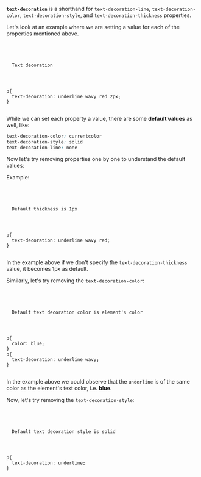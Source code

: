 **`text-decoration`** is a shorthand for
`text-decoration-line`, `text-decoration-color`,
`text-decoration-style`, and `text-decoration-thickness`
properties.

Let's look at an example where we are setting a value
for each of the properties mentioned above.

<codeblock language="css" type="lesson">
<code>
<panel language="html">
<p>
  Text decoration
</p>
</panel>
<panel language="css">
p{
  text-decoration: underline wavy red 2px;
}
</panel>
</code>
</codeblock>

While we can set each property a value, there are some **default values** as well, like:

```css
text-decoration-color: currentcolor
text-decoration-style: solid
text-decoration-line: none
```

Now let's try removing properties one by one to understand the default values:

Example:

<codeblock language="css" type="lesson">
<code>
<panel language="html">
<p>
  Default thickness is 1px
</p>
</panel>
<panel language="css">
p{
  text-decoration: underline wavy red;
}
</panel>
</code>
</codeblock>

In the example above if we don't specify the `text-decoration-thickness`
value, it becomes 1px as default.


Similarly, let's try removing the `text-decoration-color`:

<codeblock language="css" type="lesson">
<code>
<panel language="html">
<p>
  Default text decoration color is element's color
</p>
</panel>
<panel language="css">
p{
  color: blue;
}
p{
  text-decoration: underline wavy;
}
</panel>
</code>
</codeblock>

In the example above we could observe that the `underline` is
of the same color as the element's text color, i.e. **blue**.

Now, let's try removing the `text-decoration-style`:

<codeblock language="css" type="lesson">
<code>
<panel language="html">
<p>
  Default text decoration style is solid
</p>
</panel>
<panel language="css">
p{
  text-decoration: underline;
}
</panel>
</code>
</codeblock>
